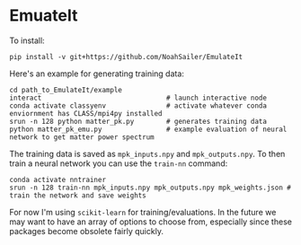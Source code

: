 # EmuateIt

To install:
```
pip install -v git+https://github.com/NoahSailer/EmulateIt
```

Here's an example for generating training data:
```
cd path_to_EmulateIt/example
interact                               # launch interactive node
conda activate classyenv               # activate whatever conda enviornment has CLASS/mpi4py installed
srun -n 128 python matter_pk.py        # generates training data
python matter_pk_emu.py                # example evaluation of neural network to get matter power spectrum
```
The training data is saved as `mpk_inputs.npy` and `mpk_outputs.npy`. To then train a neural network
you can use the `train-nn` command:
```
conda activate nntrainer                                             
srun -n 128 train-nn mpk_inputs.npy mpk_outputs.npy mpk_weights.json # train the network and save weights
```

For now I'm using `scikit-learn` for training/evaluations. In the future we may want to have an 
array of options to choose from, especially since these packages become obsolete fairly quickly.